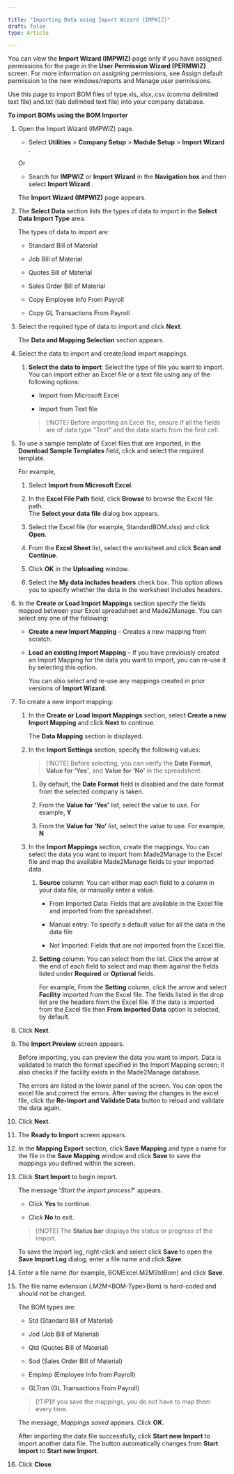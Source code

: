 ```yaml
---

title: "Importing Data using Import Wizard (IMPWIZ)"
draft: false
type: Article

---
```


You can view the **Import Wizard (IMPWIZ)** page only if you have assigned permissions for the page in the **User Permission Wizard (PERMWIZ)** screen. For more information on assigning permissions, see Assign default permission to the new windows/reports and Manage user permissions.

Use this page to import BOM files of type.xls,.xlsx,.csv (comma delimited text file) and.txt (tab delimited text file) into your company database.

**To import BOMs using the BOM Importer**

1. Open the Import Wizard (IMPWIZ) page.

    - Select **Utilities** > **Company Setup** > **Module Setup** > **Import Wizard** .

    Or

    - Search for **IMPWIZ** or **Import Wizard**  in the **Navigation box** and then select **Import Wizard** .

   The **Import Wizard (IMPWIZ)** page appears.

2. The **Select Data** section lists the types of data to import in the **Select Data Import Type** area.

    The types of data to import are:

    - Standard Bill of Material

    - Job Bill of Material

    - Quotes Bill of Material

    - Sales Order Bill of Material

    - Copy Employee Info From Payroll

    - Copy GL Transactions From Payroll

3. Select the required type of data to import and click **Next**.

    The **Data and Mapping Selection** section appears.

4. Select the data to import and create/load import mappings.

    1. **Select the data to import**: Select the type of file you want to import. You can import either an Excel file or a text file using any of the following options:

        - Import from Microsoft Excel

        - Import from Text file

        >[!NOTE] Before importing an Excel file, ensure if all the fields are of data type "Text" and the data starts from the first cell.

5. To use a sample template of Excel files that are imported, in the **Download Sample Templates** field, click and select the required template.

    For example,

    1. Select **Import from Microsoft Excel**.

    2. In the **Excel File Path** field, click **Browse** to browse the Excel file path.  
        The **Select your data file** dialog box appears.

    3. Select the Excel file (for example, StandardBOM.xlsx) and click **Open**.

    4. From the **Excel Sheet** list, select the worksheet and click **Scan and Continue**.

    5. Click **OK** in the **Uploading** window.

    6. Select the **My data includes headers** check box. This option allows you to specify whether the data in the worksheet includes headers.

6. In the **Create or Load Import Mappings** section specify the fields mapped between your Excel spreadsheet and Made2Manage. You can select any one of the following:

    - **Create a new Import Mapping** – Creates a new mapping from scratch.

    - **Load an existing Import Mapping** – If you have previously created an Import Mapping for the data you want to import, you can re-use it by selecting this option.

        You can also select and re-use any mappings created in prior versions of **Import Wizard**.

7. To create a new import mapping:

    1. In the **Create or Load Import Mappings** section, select **Create a new Import Mapping** and click **Next** to continue.

        The **Data Mapping** section is displayed.

    2. In the **Import Settings** section, specify the following values:

        >[!NOTE] Before selecting, you can verify the **Date Format**, **Value for ‘Yes’**, and **Value for ‘No’** in the spreadsheet.

        1. By default, the **Date Format** field is disabled and the date format from the selected company is taken.

        2. From the **Value for ‘Yes’** list, select the value to use. For example, **Y**

        3. From the **Value for ‘No’** list, select the value to use. For example, **N**

    3. In the **Import Mappings** section, create the mappings. You can select the data you want to import from Made2Manage to the Excel file and map the available Made2Manage fields to your imported data.

        1. **Source** column: You can either map each field to a column in your data file, or manually enter a value.

            - From Imported Data: Fields that are available in the Excel file and imported from the spreadsheet.

            - Manual entry: To specify a default value for all the data in the data file

            - Not Imported: Fields that are not imported from the Excel file.

        2. **Setting** column: You can select from the list. Click the arrow at the end of each field to select and map them against the fields listed under **Required** or **Optional** fields.

            For example, From the **Setting** column, click the arrow and select **Facility** imported from the Excel file. The fields listed in the drop list are the headers from the Excel file. If the data is imported from the Excel file then **From Imported Data** option is selected, by default.

8. Click **Next**.

9. The **Import Preview** screen appears.

    Before importing, you can preview the data you want to import. Data is validated to match the format specified in the Import Mapping screen; it also checks if the facility exists in the Made2Manage database.

    The errors are listed in the lower panel of the screen. You can open the excel file and correct the errors. After saving the changes in the excel file, click the **Re-Import and Validate Data** button to reload and validate the data again.

10. Click **Next**.

11. The **Ready to Import** screen appears.

12. In the **Mapping Export** section, click **Save Mapping** and type a name for the file in the **Save Mapping** window and click **Save** to save the mappings you defined within the screen.

13. Click **Start Import** to begin import.

    The message '*Start the import process?*' appears.

    - Click **Yes** to continue.

    - Click **No** to exit.

    >[!NOTE] The **Status bar** displays the status or progress of the import.

    To save the Import log, right-click and select click **Save** to open the **Save Import Log** dialog, enter a file name and click **Save**.

14. Enter a file name (for example, BOMExcel.M2MStdBom) and click **Save**.

15. The file name extension (.M2M\<BOM-Type\>Bom) is hard-coded and should not be changed.

    The BOM types are:

    - Std (Standard Bill of Material)

    - Jod (Job Bill of Material)

    - Qtd (Quotes Bill of Material)

    - Sod (Sales Order Bill of Material)

    - EmpImp (Employee Info from Payroll)

    - GLTran (GL Transactions From Payroll)

    >[!TIP]If you save the mappings, you do not have to map them every time.

    The message, *Mappings saved* appears. Click **OK**.

    After importing the data file successfully, click **Start new Import** to import another data file. The button automatically changes from **Start Import** to **Start new Import**.

16. Click **Close**.